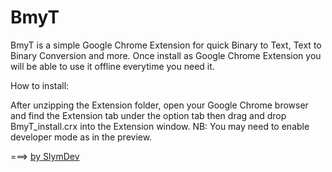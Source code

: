 BmyT
=====

  BmyT is a simple Google Chrome Extension for quick Binary to
  Text, Text to Binary Conversion and more.
  Once install as Google Chrome Extension you will be able to
  use it offline everytime you need it.
	  
  How to install:
	  
  After unzipping the Extension folder, open your Google Chrome
  browser and find the Extension tab under the option tab then
  drag and drop BmyT_install.crx into the Extension window.
  NB: You may need to enable developer mode as in the preview.
  
  
===> [by SlymDev](http://www.facebook.com/slymdev)

